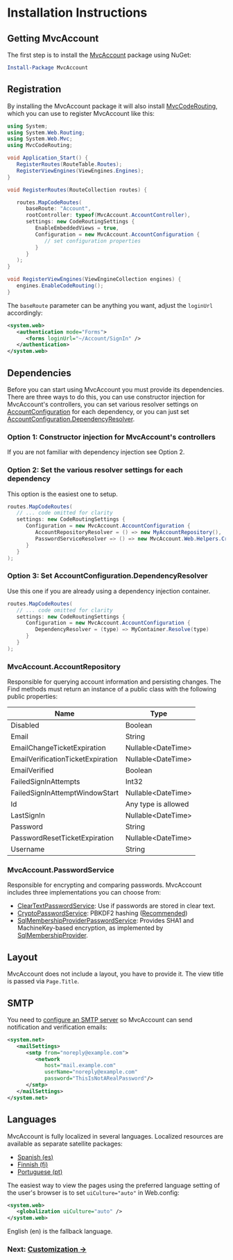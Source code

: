 ﻿Installation Instructions
=========================

Getting MvcAccount
------------------
The first step is to install the [MvcAccount](http://www.nuget.org/packages/MvcAccount) package using NuGet:

```powershell
Install-Package MvcAccount
```

Registration
------------
By installing the MvcAccount package it will also install [MvcCodeRouting](http://mvccoderouting.codeplex.com/), which you can use to register MvcAccount like this:

```csharp
using System;
using System.Web.Routing;
using System.Web.Mvc;
using MvcCodeRouting;

void Application_Start() {
   RegisterRoutes(RouteTable.Routes);
   RegisterViewEngines(ViewEngines.Engines);
}

void RegisterRoutes(RouteCollection routes) {

   routes.MapCodeRoutes(
      baseRoute: "Account",
      rootController: typeof(MvcAccount.AccountController),
      settings: new CodeRoutingSettings {
         EnableEmbeddedViews = true,
         Configuration = new MvcAccount.AccountConfiguration {
            // set configuration properties
         }
      }
   );
}

void RegisterViewEngines(ViewEngineCollection engines) {
   engines.EnableCodeRouting();
}
```

The `baseRoute` parameter can be anything you want, adjust the `loginUrl` accordingly:

```xml
<system.web>
   <authentication mode="Forms">
      <forms loginUrl="~/Account/SignIn" />
   </authentication>
</system.web>
```

Dependencies
------------
Before you can start using MvcAccount you must provide its dependencies. There are three ways to do this, you can use constructor injection for MvcAccount's controllers, you can set various resolver settings on [AccountConfiguration](api/MvcAccount/AccountConfiguration/README.md#properties) for each dependency, or you can just set [AccountConfiguration.DependencyResolver](api/MvcAccount/AccountConfiguration/DependencyResolver.md).

### Option 1: Constructor injection for MvcAccount's controllers
If you are not familiar with dependency injection see Option 2.

### Option 2: Set the various resolver settings for each dependency
This option is the easiest one to setup.

```csharp
routes.MapCodeRoutes(
   // ... code omitted for clarity
   settings: new CodeRoutingSettings {
      Configuration = new MvcAccount.AccountConfiguration {
         AccountRepositoryResolver = () => new MyAccountRepository(),
         PasswordServiceResolver => () => new MvcAccount.Web.Helpers.CryptoPasswordService()
      }
   }
);
```

### Option 3: Set AccountConfiguration.DependencyResolver
Use this one if you are already using a dependency injection container.

```csharp
routes.MapCodeRoutes(
   // ... code omitted for clarity
   settings: new CodeRoutingSettings {
      Configuration = new MvcAccount.AccountConfiguration {
         DependencyResolver = (type) => MyContainer.Resolve(type)
      }
   }
);
```

### MvcAccount.AccountRepository
Responsible for querying account information and persisting changes. The Find methods must return an instance of a public class with the following public properties:

| Name                               | Type
| ---------------------------------- | -------------------
| Disabled                           | Boolean
| Email                              | String
| EmailChangeTicketExpiration        | Nullable&lt;DateTime>
| EmailVerificationTicketExpiration  | Nullable&lt;DateTime>
| EmailVerified                      | Boolean
| FailedSignInAttempts               | Int32
| FailedSignInAttemptWindowStart     | Nullable&lt;DateTime>
| Id                                 | Any type is allowed
| LastSignIn                         | Nullable&lt;DateTime>
| Password                           | String
| PasswordResetTicketExpiration      | Nullable&lt;DateTime>
| Username                           | String

### MvcAccount.PasswordService
Responsible for encrypting and comparing passwords. MvcAccount includes three implementations you can choose from:

- [ClearTextPasswordService](api/MvcAccount/ClearTextPasswordService/README.md): Use if passwords are stored in clear text.
- [CryptoPasswordService](api/MvcAccount.Web.Helpers/CryptoPasswordService/README.md): PBKDF2 hashing ([Recommended](http://brockallen.com/2012/10/19/password-management-made-easy-in-asp-net-with-the-crypto-api/))
- [SqlMembershipProviderPasswordService](api/MvcAccount.Web.Security/SqlMembershipProviderPasswordService/README.md): Provides SHA1 and MachineKey-based encryption, as implemented by [SqlMembershipProvider](http://msdn.microsoft.com/library/system.web.security.sqlmembershipprovider).

Layout
------
MvcAccount does not include a layout, you have to provide it. The view title is passed via `Page.Title`.

SMTP
----
You need to [configure an SMTP server](http://msdn.microsoft.com/library/w355a94k) so MvcAccount can send notification and verification emails:

```xml
<system.net>
   <mailSettings>
      <smtp from="noreply@example.com">
         <network 
            host="mail.example.com" 
            userName="noreply@example.com" 
            password="ThisIsNotARealPassword"/>
      </smtp>
   </mailSettings>
</system.net>
```

Languages
---------
MvcAccount is fully localized in several languages. Localized resources are available as separate satellite packages:

- [Spanish (es)](http://www.nuget.org/packages/MvcAccount.es)
- [Finnish (fi)](http://www.nuget.org/packages/MvcAccount.fi)
- [Portuguese (pt)](http://www.nuget.org/packages/MvcAccount.pt)

The easiest way to view the pages using the preferred language setting of the user's browser is to set `uiCulture="auto"` in Web.config:

```xml
<system.web>
   <globalization uiCulture="auto" />
</system.web>
```

English (en) is the fallback language.

### Next: [Customization →](Customization.md)
